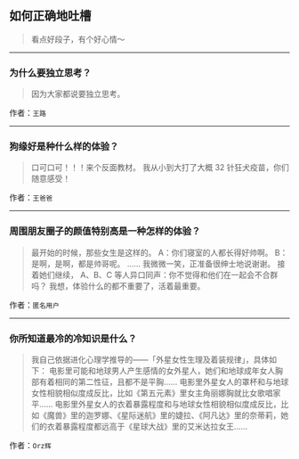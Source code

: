 ## 如何正确地吐槽

> 看点好段子，有个好心情～


 
---

### 为什么要独立思考？

> 因为大家都说要独立思考。


作者：`王路`

---

### 狗缘好是种什么样的体验？

> 口可口可！！！来个反面教材。
> 我从小到大打了大概 32 针狂犬疫苗，你们随意感受！


作者：`王爸爸`

---

### 周围朋友圈子的颜值特别高是一种怎样的体验？

> 最开始的时候，那些女生是这样的。
> A：你们寝室的人都长得好帅啊。
> B：是啊，是啊，都是帅哥呢。
> ……
> 我微微一笑，正准备很绅士地说谢谢。
> 接着她们继续，
> A、B、C 等人异口同声：你不觉得和他们在一起会不合群吗？
> 我想，体验什么的都不重要了，活着最重要。


作者：`匿名用户`

---

### 你所知道最冷的冷知识是什么？

> 我自己依据进化心理学推导的——「外星女性生理及着装规律」，具体如下：
> 电影里可能和地球男人产生感情的女外星人，她们和地球成年女人胸部有着相同的第二性征，且都不是平胸……
> 电影里外星女人的罩杯和与地球女性相貌相似度成反比，比如《第五元素》里女主角丽娜胸就比女歌唱家平……
> 电影里外星女人的衣着暴露程度和与地球女性相貌相似度成反比，比如《魔兽》里的迦罗娜、《星际迷航》里的婕拉、《阿凡达》里的奈蒂莉，她们的衣着暴露程度都远高于《星球大战》里的艾米达拉女王……


作者：`Orz辉`
